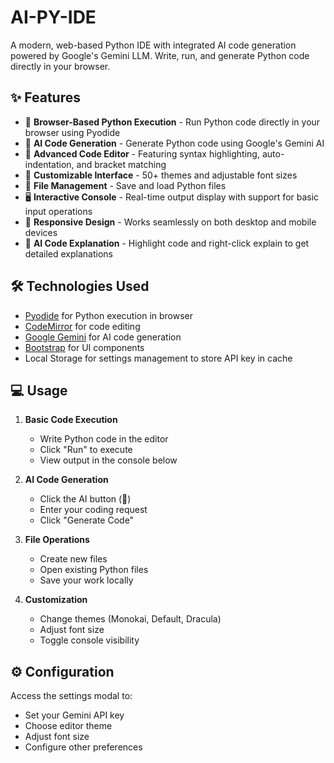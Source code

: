 # AI-PY-IDE

A modern, web-based Python IDE with integrated AI code generation powered by Google's Gemini LLM. Write, run, and generate Python code directly in your browser.

## ✨ Features

- 🚀 **Browser-Based Python Execution** - Run Python code directly in your browser using Pyodide
- 🤖 **AI Code Generation** - Generate Python code using Google's Gemini AI
- 📝 **Advanced Code Editor** - Featuring syntax highlighting, auto-indentation, and bracket matching
- 🎨 **Customizable Interface** - 50+ themes and adjustable font sizes
- 💾 **File Management** - Save and load Python files
- 🖥️ **Interactive Console** - Real-time output display with support for basic input operations
- 🎯 **Responsive Design** - Works seamlessly on both desktop and mobile devices
- 🤖 **AI Code Explanation** - Highlight code and right-click explain to get detailed explanations

## 🛠️ Technologies Used

- [Pyodide](https://pyodide.org/) for Python execution in browser
- [CodeMirror](https://codemirror.net/) for code editing
- [Google Gemini](https://cloud.google.com/vertex-ai/docs/generative-ai/model-reference/gemini) for AI code generation
- [Bootstrap](https://getbootstrap.com/) for UI components
- Local Storage for settings management to store API key in cache

## 💻 Usage

1. **Basic Code Execution**
   - Write Python code in the editor
   - Click "Run" to execute
   - View output in the console below

2. **AI Code Generation**
   - Click the AI button (🤖)
   - Enter your coding request
   - Click "Generate Code"

3. **File Operations**
   - Create new files
   - Open existing Python files
   - Save your work locally

4. **Customization**
   - Change themes (Monokai, Default, Dracula)
   - Adjust font size
   - Toggle console visibility

## ⚙️ Configuration

Access the settings modal to:
- Set your Gemini API key
- Choose editor theme
- Adjust font size
- Configure other preferences

